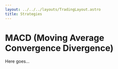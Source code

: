 ```yaml
---
layout: ../../../layouts/TradingLayout.astro
title: Strategies
---
```


# MACD (Moving Average Convergence Divergence)

Here goes...

